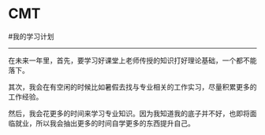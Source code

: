 # CMT


#我的学习计划
***
在未来一年里，首先，要学习好课堂上老师传授的知识打好理论基础，一个都不能落下。

其次，我会在有空闲的时候比如暑假去找与专业相关的工作实习，尽量积累更多的工作经验。

然后，我会花更多的时间来学习专业知识。因为我知道我的底子并不好，也即将面临就业，所以我会抽出更多的时间自学更多的东西提升自己。
